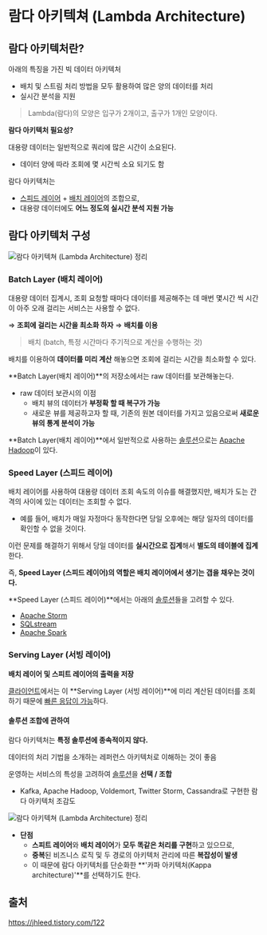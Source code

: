 # 람다 아키텍쳐 (Lambda Architecture)

## 람다 아키텍처란?

아래의 특징을 가진 빅 데이터 아키텍처

- 배치 및 스트림 처리 방법을 모두 활용하여 많은 양의 데이터를 처리
- 실시간 분석을 지원

> Lambda(람다)의 모양은 입구가 2개이고, 출구가 1개인 모양이다.

**람다 아키텍처 필요성?**

대용량 데이터는 일반적으로 쿼리에 많은 시간이 소요된다.

- 데이터 양에 따라 조회에 몇 시간씩 소요 되기도 함

람다 아키텍처는 

- <u>스피드 레이어</u> + <u>배치 레이어</u>의 조합으로,
- 대용량 데이터에도 **어느 정도의 실시간 분석 지원 가능**



## 람다 아키텍처 구성

![람다 아키텍쳐 (Lambda Architecture) 정리](https://t1.daumcdn.net/cfile/tistory/9995AE4F5BFCC50B20)

### Batch Layer (배치 레이어)

대용량 데이터 집계시, 조회 요청할 때마다 데이터를 제공해주는 데 매번 몇시간 씩 시간이 아주 오래 걸리는 서비스는 사용할 수 없다.

⇒ **조회에 걸리는 시간을 최소화 하자** ⇒ **배치를 이용**

> 배치 (batch, 특정 시간마다 주기적으로 계산을 수행하는 것)

배치를 이용하여 **데이터를 미리 계산** 해놓으면 조회에 걸리는 시간을 최소화할 수 있다.

**Batch Layer(배치 레이어)**의 저장소에서는 raw 데이터를 보관해놓는다. 

- raw 데이터 보관시의 이점
  - 배치 뷰의 데이터가 **부정확 할 때 복구가 가능**
  - 새로운 뷰를 제공하고자 할 때, 기존의 원본 데이터를 가지고 있음으로써 **새로운 뷰의 통계 분석이 가능**

**Batch Layer(배치 레이어)**에서 일반적으로 사용하는 <u>솔루션</u>으로는 <u>Apache Hadoop</u>이 있다.



### Speed Layer (스피드 레이어)

배치 레이어를 사용하여 대용량 데이터 조회 속도의 이슈를 해결했지만, 배치가 도는 간격의 사이에 있는 데이터는 조회할 수 없다.

- 예를 들어, 배치가 매일 자정마다 동작한다면 당일 오후에는 해당 일자의 데이터를 확인할 수 없을 것이다.

이런 문제를 해결하기 위해서 당일 데이터를 **실시간으로 집계**해서 **별도의 테이블에 집계**한다.

즉, **Speed Layer (스피드 레이어)의 역할은 배치 레이어에서 생기는 갭을 채우는 것이다.**

**Speed Layer (스피드 레이어)**에서는 아래의 <u>솔루션</u>들을 고려할 수 있다.

- <u>Apache Storm</u>
- <u>SQLstream</u>
- <u>Apache Spark</u>



### Serving Layer (서빙 레이어)

**배치 레이어 및 스피트 레이어의 출력을 저장**

<u>클라이언트</u>에서는 이 **Serving Layer (서빙 레이어)**에 미리 계산된 데이터를 조회하기 때문에 <u>빠른 응답이 가능</u>하다.



#### 솔루션 조합에 관하여

람다 아키텍처는 **특정 솔루션에 종속적이지 않다.**

데이터의 처리 기법을 소개하는 레퍼런스 아키텍처로 이해하는 것이 좋음

운영하는 서비스의 특성을 고려하여 <u>솔루션</u>을 **선택 / 조합**



- Kafka, Apache Hadoop, Voldemort, Twitter Storm, Cassandra로 구현한 람다 아키텍처 조감도

![람다 아키텍쳐 (Lambda Architecture) 정리](https://t1.daumcdn.net/cfile/tistory/997303335BFCC4D21B)

- **단점**
  - **스피트 레이어**와 **배치 레이어**가 **모두 똑같은 처리를 구현**하고 있으므로,
  - **중복**된 비즈니스 로직 및 두 경로의 아키텍처 관리에 따른 **복잡성이 발생**
  - 이 때문에 람다 아키텍처를 단순화한 **'카파 아키텍처(Kappa  architecture)'**를 선택하기도 한다.



## 출처

https://jhleed.tistory.com/122